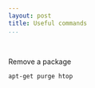 ```yaml
---
layout: post
title: Useful commands
...
```


 

Remove a package

~~~~~~~~~~~~~~~~~~~~~~~~~~~~~~~~~~~~~~~~~~~~~~~~~~~~~~~~~~~~~~~~~~~~~~~~~~~~~~~~
apt-get purge htop
~~~~~~~~~~~~~~~~~~~~~~~~~~~~~~~~~~~~~~~~~~~~~~~~~~~~~~~~~~~~~~~~~~~~~~~~~~~~~~~~
